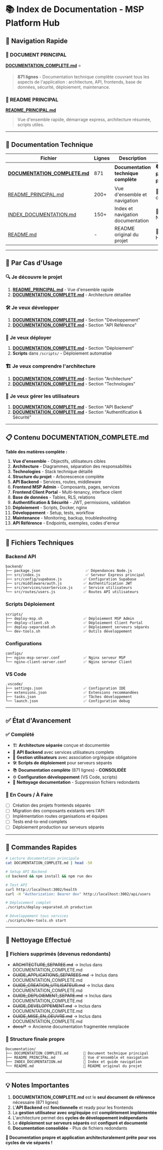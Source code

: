 # 📚 Index de Documentation - MSP Platform Hub

## 🎯 Navigation Rapide

### **📖 DOCUMENT PRINCIPAL**
**[DOCUMENTATION_COMPLETE.md](./DOCUMENTATION_COMPLETE.md)** ⭐
> **871 lignes** - Documentation technique complète couvrant tous les aspects de l'application : architecture, API, frontends, base de données, sécurité, déploiement, maintenance.

### **🚀 README PRINCIPAL**
**[README_PRINCIPAL.md](./README_PRINCIPAL.md)**
> Vue d'ensemble rapide, démarrage express, architecture résumée, scripts utiles.

---

## 📂 Documentation Technique

| Fichier | Lignes | Description | Usage |
|---------|--------|-------------|-------|
| **[DOCUMENTATION_COMPLETE.md](./DOCUMENTATION_COMPLETE.md)** | 871 | **Documentation technique complète** | **📚 Référence principale** |
| [README_PRINCIPAL.md](./README_PRINCIPAL.md) | 200+ | Vue d'ensemble et navigation | 🚀 Premier contact |
| [INDEX_DOCUMENTATION.md](./INDEX_DOCUMENTATION.md) | 150+ | Index et navigation documentation | 📂 Navigation |
| [README.md](./README.md) | - | README original du projet | 📄 Historique |

---

## 🎯 Par Cas d'Usage

### **🔍 Je découvre le projet**
1. **[README_PRINCIPAL.md](./README_PRINCIPAL.md)** - Vue d'ensemble rapide
2. **[DOCUMENTATION_COMPLETE.md](./DOCUMENTATION_COMPLETE.md)** - Architecture détaillée

### **🛠️ Je veux développer**
1. **[DOCUMENTATION_COMPLETE.md](./DOCUMENTATION_COMPLETE.md)** - Section "Développement"
2. **[DOCUMENTATION_COMPLETE.md](./DOCUMENTATION_COMPLETE.md)** - Section "API Référence"

### **🚀 Je veux déployer**
1. **[DOCUMENTATION_COMPLETE.md](./DOCUMENTATION_COMPLETE.md)** - Section "Déploiement"
2. **Scripts** dans `/scripts/` - Déploiement automatisé

### **🏗️ Je veux comprendre l'architecture**
1. **[DOCUMENTATION_COMPLETE.md](./DOCUMENTATION_COMPLETE.md)** - Section "Architecture"
2. **[DOCUMENTATION_COMPLETE.md](./DOCUMENTATION_COMPLETE.md)** - Section "Technologies"

### **👥 Je veux gérer les utilisateurs**
1. **[DOCUMENTATION_COMPLETE.md](./DOCUMENTATION_COMPLETE.md)** - Section "API Backend"
2. **[DOCUMENTATION_COMPLETE.md](./DOCUMENTATION_COMPLETE.md)** - Section "Authentification & Sécurité"

---

## 📋 Contenu DOCUMENTATION_COMPLETE.md

**Table des matières complète :**

1. **Vue d'ensemble** - Objectifs, utilisateurs cibles
2. **Architecture** - Diagrammes, séparation des responsabilités
3. **Technologies** - Stack technique détaillé
4. **Structure du projet** - Arborescence complète
5. **API Backend** - Services, routes, middleware
6. **Frontend MSP Admin** - Composants, pages, services
7. **Frontend Client Portal** - Multi-tenancy, interface client
8. **Base de données** - Tables, RLS, relations
9. **Authentification & Sécurité** - JWT, permissions, validation
10. **Déploiement** - Scripts, Docker, nginx
11. **Développement** - Setup, tests, workflow
12. **Maintenance** - Monitoring, backup, troubleshooting
13. **API Référence** - Endpoints, exemples, codes d'erreur

---

## 🔧 Fichiers Techniques

### **Backend API**
```
backend/
├── package.json                     ✅ Dépendances Node.js
├── src/index.js                     ✅ Serveur Express principal
├── src/config/supabase.js          ✅ Configuration Supabase
├── src/middleware/auth.js          ✅ Authentification JWT
├── src/services/userService.js     ✅ Service utilisateurs
└── src/routes/users.js             ✅ Routes API utilisateurs
```

### **Scripts Déploiement**
```
scripts/
├── deploy-msp.sh                   ✅ Déploiement MSP Admin
├── deploy-client.sh                ✅ Déploiement Client Portal
├── deploy-separated.sh             ✅ Déploiement serveurs séparés
└── dev-tools.sh                    ✅ Outils développement
```

### **Configurations**
```
configs/
├── nginx-msp-server.conf           ✅ Nginx serveur MSP
└── nginx-client-server.conf        ✅ Nginx serveur Client
```

### **VS Code**
```
.vscode/
├── settings.json                   ✅ Configuration IDE
├── extensions.json                 ✅ Extensions recommandées
├── tasks.json                      ✅ Tâches développement
└── launch.json                     ✅ Configuration debug
```

---

## ✅ État d'Avancement

### **✅ Complété**
- 🏗️ **Architecture séparée** conçue et documentée
- 📡 **API Backend** avec services utilisateurs complets
- 🔐 **Gestion utilisateurs** avec association org/équipe obligatoire
- 🛠️ **Scripts de déploiement** pour serveurs séparés
- 📚 **Documentation complète** (871 lignes) - **CONSOLIDÉE**
- ⚙️ **Configuration développement** (VS Code, scripts)
- 🧹 **Nettoyage documentation** - Suppression fichiers redondants

### **🚧 En Cours / À Faire**
- [ ] Création des projets frontends séparés
- [ ] Migration des composants existants vers l'API
- [ ] Implémentation routes organisations et équipes
- [ ] Tests end-to-end complets
- [ ] Déploiement production sur serveurs séparés

---

## 🚀 Commandes Rapides

```bash
# Lecture documentation principale
cat DOCUMENTATION_COMPLETE.md | head -50

# Setup API Backend
cd backend && npm install && npm run dev

# Test API
curl http://localhost:3002/health
curl -H "Authorization: Bearer dev" http://localhost:3002/api/users

# Déploiement complet
./scripts/deploy-separated.sh production

# Développement tous services
./scripts/dev-tools.sh start
```

---

## 🧹 Nettoyage Effectué

### **📁 Fichiers supprimés (devenus redondants)**
- ~~ARCHITECTURE_SEPAREE.md~~ → Inclus dans DOCUMENTATION_COMPLETE.md
- ~~GUIDE_APPLICATIONS_SEPAREES.md~~ → Inclus dans DOCUMENTATION_COMPLETE.md
- ~~GUIDE_CREATION_UTILISATEUR.md~~ → Inclus dans DOCUMENTATION_COMPLETE.md
- ~~GUIDE_DEPLOIEMENT_SEPARE.md~~ → Inclus dans DOCUMENTATION_COMPLETE.md
- ~~GUIDE_DEVELOPPEMENT.md~~ → Inclus dans DOCUMENTATION_COMPLETE.md
- ~~GUIDE_MISE_EN_OEUVRE.md~~ → Inclus dans DOCUMENTATION_COMPLETE.md
- ~~docs/*~~ → Ancienne documentation fragmentée remplacée

### **📝 Structure finale propre**
```
Documentation/
├── DOCUMENTATION_COMPLETE.md       📖 Document technique principal
├── README_PRINCIPAL.md             🚀 Vue d'ensemble et navigation
├── INDEX_DOCUMENTATION.md          📂 Index et guide navigation
└── README.md                       📄 README original du projet
```

---

## 💡 Notes Importantes

1. **DOCUMENTATION_COMPLETE.md** est le **seul document de référence** nécessaire (871 lignes)
2. L'**API Backend** est **fonctionnelle** et ready pour les frontends
3. La **gestion utilisateur avec org/équipe** est **complètement implémentée**
4. L'architecture permet des **cycles de développement indépendants**
5. Le **déploiement sur serveurs séparés** est **configuré et documenté**
6. **Documentation consolidée** - Plus de fichiers redondants

**🎯 Documentation propre et application architecturalement prête pour vos cycles de vie séparés !**
